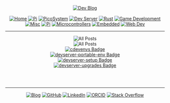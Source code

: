 <!-- Blog v1 -->
<!-- Dru Delarosa -->
<!-- @dntstck -->
<!-- Header -->
<div align="center">    <a href="../"><img alt="Dev Blog" src="https://img.shields.io/badge/-Developer%20Blog-FE7A16?&logo=git&logoColor=white"></a><br><br> 

<div align="center"><a href="../"><img alt="Home" src="https://img.shields.io/badge/-Home-151515?&logo=Arduino&logoColor=C51A4A"></a> <a href="../development"><img alt="Pi" src="https://img.shields.io/badge/Development--151515?&logo=git&logoColor=C51A4A"></a> <a href="../picosystem"><img alt="PicoSystem" src="https://img.shields.io/badge/-PicoSystem-151515?&logo=raspberrypi&logoColor=C51A4A"></a> <a href="./"><img alt="Dev Server" src="https://img.shields.io/badge/-Dev%20Server-151515?&logo=Ubuntu&logoColor=C51A4A"></a> <a href="../rust"><img alt="Rust" src="https://img.shields.io/badge/-Rust-151515?&logo=rust&logoColor=C51A4A"></a> <a href="../gamedev"><img alt="Game Development" src="https://img.shields.io/badge/-Game%20Development-151515?&logo=steam&logoColor=C51A4A"></a> <a href="../misc"><img alt="Misc" src="https://img.shields.io/badge/-Misc-151515?&logo=Ubuntu&logoColor=C51A4A"></a> <a href="../raspberrypi"><img alt="Pi" src="https://img.shields.io/badge/-Raspberry%20Pi-151515?&logo=Raspberry-Pi&logoColor=C51A4A"></a>
<a href="../microcontrollers"><img alt="Microcontrollers" src="https://img.shields.io/badge/-Microcontrollers-151515?&logo=Arduino&logoColor=FE7A16"></a>
<a href="../embedded"><img alt="Embedded" src="https://img.shields.io/badge/-Embedded-151515?&logo=C&logoColor=8a3f8f"></a>
<a href="../webdev"><img alt="Web Dev" src="https://img.shields.io/badge/-Web%20Development-151515?&logo=html5&logoColor=DD4814"></a></div>
<hr>
<!-- Main --> 
<div id="content" align="center">
</div>
<div id="allposts">
<img alt="All Posts" src="https://img.shields.io/badge/-Dev%20Server-5e2750?&logo=raspberrypi&logoColor=white"><br>
<img alt="All Posts" src="https://img.shields.io/badge/-[All%20Posts]-FFD1DC?&logo=github&logoColor=black"><br>
<!-- all-posts-start -->
<a href="cdevenvs"><img src="https://img.shields.io/badge/c-devenvs-151515?style=flat-square&logo=GitHub&logoColor=white" alt="cdevenvs Badge"></a><br>
<a href="devserver-portable-env"><img src="https://img.shields.io/badge/devserver-environments-151515?style=flat-square&logo=GitHub&logoColor=white" alt="devserver-portable-env Badge"></a><br>
<a href="devserver-setup"><img src="https://img.shields.io/badge/devserver-setup-151515?style=flat-square&logo=GitHub&logoColor=white" alt="devserver-setup Badge"></a><br>
<a href="devserver-upgrades"><img src="https://img.shields.io/badge/devserver-upgrades-151515?style=flat-square&logo=GitHub&logoColor=white" alt="devserver-upgrades Badge"></a><br>
<!-- all-posts-end -->
</div>
<br>

<!-- Footer -->
<br><hr>
<div align="center">
<a href="../"><img alt="Blog" src="https://img.shields.io/badge/-Developer%20Blog-DD4814?style=flat-square&logo=github&logoColor=black"></a> <a href="https://dntstck.github.io/blog/" target="_blank"><img alt="GitHub" src="https://img.shields.io/badge/-@dntstck-181717?style=flat-square&logo=GitHub&logoColor=white"></a> <a href="https://www.linkedin.com/in/drudelarosa" target="_blank"><img alt="LinkedIn" src="https://img.shields.io/badge/-LinkedIn-0077B5?style=flat-square&logo=Linkedin&logoColor=white"></a> <a href="https://orcid.org/0009-0003-6755-7655" target="_blank"><img alt="ORCID" src="https://img.shields.io/badge/-ORCID-A6CE39?style=flat-square&logo=ORCID&logoColor=white"></a> <a href="https://stackoverflow.com/users/28874348/dru-delarosa" target="_blank"><img alt="Stack Overflow" src="https://img.shields.io/badge/-Stack%20Overflow-FE7A16?style=flat-square&logo=Stack-Overflow&logoColor=white"></a></div>
  